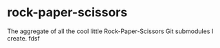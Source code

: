 # rock-paper-scissors
The aggregate of all the cool little Rock-Paper-Scissors Git submodules I create.
fdsf
